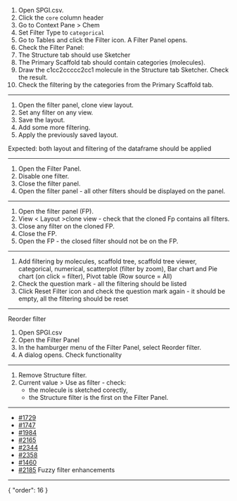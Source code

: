 1. Open SPGI.csv.
1. Click the `core` column header
1. Go to Context Pane > Chem
1. Set Filter Type to `categorical`
1. Go to Tables and click the Filter icon. A Filter Panel opens.
1. Check the Filter Panel:
1. The Structure tab should use Sketcher
1. The Primary Scaffold tab should contain categories (molecules).
1. Draw the c1cc2ccccc2cc1 molecule in the Structure tab Sketcher. Check the result.
1. Check the filtering by the categories from the Primary Scaffold tab.

***

1. Open the filter panel, clone view layout.
2. Set any filter on any view.
3. Save the layout.
3. Add some more filtering.
3. Apply the previously saved layout.

Expected: both layout and filtering of the dataframe should be applied

***

1. Open the Filter Panel.
2. Disable one filter.
3. Close the filter panel.
4. Open the filter panel - all other filters should be displayed on the panel.

***

1. Open the filter panel (FP).
1. View < Layout >clone view - check that the cloned Fp contains all filters.
2. Close any filter on the cloned FP.
3. Close the FP.
3. Open the FP - the closed filter should not be on the FP.
   
***

1. Add filtering by molecules, scaffold tree, scaffold tree viewer, categorical, numerical, scatterplot (filter by zoom), Bar chart and Pie chart (on click = filter), Pivot table (Row source = All)
2. Check the question mark - all the filtering should be listed
2. Click Reset Filter icon and check the question mark again - it should be empty, all the filtering should be reset

***

Reorder filter
1. Open SPGI.csv
1. Open the Filter Panel
1. In the hamburger menu of the Filter Panel, select Reorder filter.
1. A dialog opens. Check functionality 

***

1. Remove Structure filter.
2. Current value > Use as filter - check:
   * the molecule is sketched corectly,
   * the Structure filter is the first on the Filter Panel.

***

* [#1729](https://github.com/datagrok-ai/public/issues/1729)
* [#1747](https://github.com/datagrok-ai/public/issues/1747)
* [#1984](https://github.com/datagrok-ai/public/issues/1984)
* [#2165](https://github.com/datagrok-ai/public/issues/2165)
* [#2344](https://github.com/datagrok-ai/public/issues/2344)
* [#2358](https://github.com/datagrok-ai/public/issues/2358)
* [#1460](https://github.com/datagrok-ai/public/issues/1460)
* [#2185](https://github.com/datagrok-ai/public/issues/2185) Fuzzy filter enhancements
---
{
  "order": 16
}